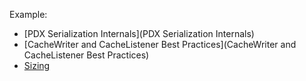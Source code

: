 Example:
* [PDX Serialization Internals](PDX Serialization Internals)
* [CacheWriter and CacheListener Best Practices](CacheWriter and CacheListener Best Practices)
* [Sizing](Sizing)